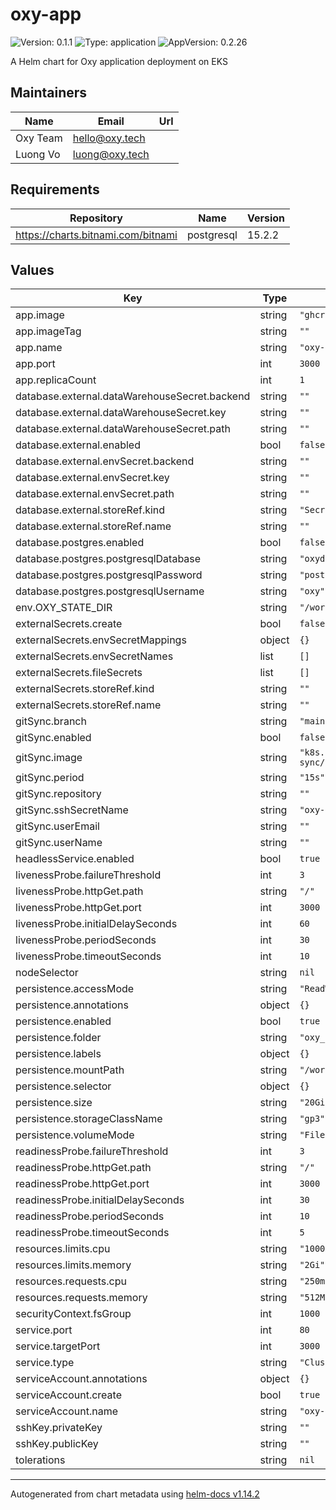 # oxy-app

![Version: 0.1.1](https://img.shields.io/badge/Version-0.1.1-informational?style=flat-square) ![Type: application](https://img.shields.io/badge/Type-application-informational?style=flat-square) ![AppVersion: 0.2.26](https://img.shields.io/badge/AppVersion-0.2.26-informational?style=flat-square)

A Helm chart for Oxy application deployment on EKS

## Maintainers

| Name | Email | Url |
| ---- | ------ | --- |
| Oxy Team | <hello@oxy.tech> |  |
| Luong Vo | <luong@oxy.tech> |  |

## Requirements

| Repository | Name | Version |
|------------|------|---------|
| <https://charts.bitnami.com/bitnami> | postgresql | 15.2.2 |

## Values

| Key | Type | Default | Description |
|-----|------|---------|-------------|
| app.image | string | `"ghcr.io/oxy-hq/oxy"` |  |
| app.imageTag | string | `""` |  |
| app.name | string | `"oxy-app"` |  |
| app.port | int | `3000` |  |
| app.replicaCount | int | `1` |  |
| database.external.dataWarehouseSecret.backend | string | `""` |  |
| database.external.dataWarehouseSecret.key | string | `""` |  |
| database.external.dataWarehouseSecret.path | string | `""` |  |
| database.external.enabled | bool | `false` |  |
| database.external.envSecret.backend | string | `""` |  |
| database.external.envSecret.key | string | `""` |  |
| database.external.envSecret.path | string | `""` |  |
| database.external.storeRef.kind | string | `"SecretStore"` |  |
| database.external.storeRef.name | string | `""` |  |
| database.postgres.enabled | bool | `false` |  |
| database.postgres.postgresqlDatabase | string | `"oxydb"` |  |
| database.postgres.postgresqlPassword | string | `"postgres"` |  |
| database.postgres.postgresqlUsername | string | `"oxy"` |  |
| env.OXY_STATE_DIR | string | `"/workspace/oxy_data"` |  |
| externalSecrets.create | bool | `false` |  |
| externalSecrets.envSecretMappings | object | `{}` |  |
| externalSecrets.envSecretNames | list | `[]` |  |
| externalSecrets.fileSecrets | list | `[]` |  |
| externalSecrets.storeRef.kind | string | `""` |  |
| externalSecrets.storeRef.name | string | `""` |  |
| gitSync.branch | string | `"main"` |  |
| gitSync.enabled | bool | `false` |  |
| gitSync.image | string | `"k8s.gcr.io/git-sync/git-sync:v4.4.3"` |  |
| gitSync.period | string | `"15s"` |  |
| gitSync.repository | string | `""` |  |
| gitSync.sshSecretName | string | `"oxy-git-ssh"` |  |
| gitSync.userEmail | string | `""` |  |
| gitSync.userName | string | `""` |  |
| headlessService.enabled | bool | `true` |  |
| livenessProbe.failureThreshold | int | `3` |  |
| livenessProbe.httpGet.path | string | `"/"` |  |
| livenessProbe.httpGet.port | int | `3000` |  |
| livenessProbe.initialDelaySeconds | int | `60` |  |
| livenessProbe.periodSeconds | int | `30` |  |
| livenessProbe.timeoutSeconds | int | `10` |  |
| nodeSelector | string | `nil` |  |
| persistence.accessMode | string | `"ReadWriteOnce"` |  |
| persistence.annotations | object | `{}` |  |
| persistence.enabled | bool | `true` |  |
| persistence.folder | string | `"oxy_data"` |  |
| persistence.labels | object | `{}` |  |
| persistence.mountPath | string | `"/workspace"` |  |
| persistence.selector | object | `{}` |  |
| persistence.size | string | `"20Gi"` |  |
| persistence.storageClassName | string | `"gp3"` |  |
| persistence.volumeMode | string | `"Filesystem"` |  |
| readinessProbe.failureThreshold | int | `3` |  |
| readinessProbe.httpGet.path | string | `"/"` |  |
| readinessProbe.httpGet.port | int | `3000` |  |
| readinessProbe.initialDelaySeconds | int | `30` |  |
| readinessProbe.periodSeconds | int | `10` |  |
| readinessProbe.timeoutSeconds | int | `5` |  |
| resources.limits.cpu | string | `"1000m"` |  |
| resources.limits.memory | string | `"2Gi"` |  |
| resources.requests.cpu | string | `"250m"` |  |
| resources.requests.memory | string | `"512Mi"` |  |
| securityContext.fsGroup | int | `1000` |  |
| service.port | int | `80` |  |
| service.targetPort | int | `3000` |  |
| service.type | string | `"ClusterIP"` |  |
| serviceAccount.annotations | object | `{}` |  |
| serviceAccount.create | bool | `true` |  |
| serviceAccount.name | string | `"oxy-app-sa"` |  |
| sshKey.privateKey | string | `""` |  |
| sshKey.publicKey | string | `""` |  |
| tolerations | string | `nil` |  |

----------------------------------------------
Autogenerated from chart metadata using [helm-docs v1.14.2](https://github.com/norwoodj/helm-docs/releases/v1.14.2)
